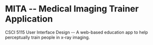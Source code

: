 # MITA -- Medical Imaging Trainer Application
CSCI 5115 User Interface Design -- A web-based education app to help perceptually train people in x-ray imaging. 
